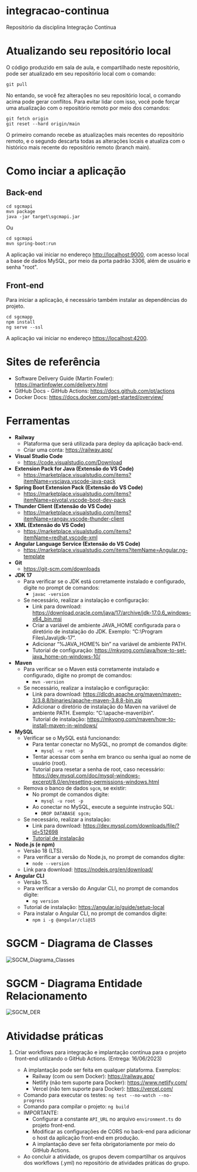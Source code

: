 # integracao-continua
Repositório da disciplina Integração Contínua

# Atualizando seu repositório local

O código produzido em sala de aula, e compartilhado neste repositório, pode ser atualizado em seu repositório local com o comando:

```console
git pull
```

No entando, se você fez alterações no seu repositório local, o comando acima pode gerar conflitos. Para evitar lidar com isso, você pode forçar uma atualização com o repositório remoto por meio dos comandos:

```console
git fetch origin
git reset --hard origin/main
```

O primeiro comando recebe as atualizações mais recentes do repositório remoto, e o segundo descarta todas as alterações locais e atualiza com o histórico mais recente do repositório remoto (branch main).

# Como inciar a aplicação

## Back-end
```
cd sgcmapi
mvn package
java -jar target\sgcmapi.jar
```
Ou
```
cd sgcmapi
mvn spring-boot:run
```
A aplicação vai iniciar no endereço <http://localhost:9000>, com acesso local a base de dados MySQL, por meio da porta padrão 3306, além de usuário e senha "root".

## Front-end
Para iniciar a aplicação, é necessário também instalar as dependências do projeto.
```
cd sgcmapp
npm install
ng serve --ssl
```
A aplicação vai iniciar no endereço <https://localhost:4200>.

# Sites de referência

- Software Delivery Guide (Martin Fowler): <https://martinfowler.com/delivery.html>
- GitHub Docs - GitHub Actions: <https://docs.github.com/pt/actions>
- Docker Docs: <https://docs.docker.com/get-started/overview/>

# Ferramentas

- __Railway__
  - Plataforma que será utilizada para deploy da aplicação back-end.
  - Criar uma conta: <https://railway.app/>
- __Visual Studio Code__
  - <https://code.visualstudio.com/Download>
- __Extension Pack for Java (Extensão do VS Code)__
  - <https://marketplace.visualstudio.com/items?itemName=vscjava.vscode-java-pack>
- __Spring Boot Extension Pack (Extensão do VS Code)__
  - <https://marketplace.visualstudio.com/items?itemName=pivotal.vscode-boot-dev-pack>
- __Thunder Client (Extensão do VS Code)__
  - <https://marketplace.visualstudio.com/items?itemName=rangav.vscode-thunder-client>
- __XML (Extensão do VS Code)__
  - <https://marketplace.visualstudio.com/items?itemName=redhat.vscode-xml>
- __Angular Language Service (Extensão do VS Code)__
  - <https://marketplace.visualstudio.com/items?itemName=Angular.ng-template>
- __Git__
  - <https://git-scm.com/downloads>
- __JDK 17__
  - Para verificar se o JDK está corretamente instalado e configurado, digite no prompt de comandos:
    - ```javac -version```
  - Se necessário, realizar a instalação e configuração:
    - Link para download: <https://download.oracle.com/java/17/archive/jdk-17.0.6_windows-x64_bin.msi>
    - Criar a variável de ambiente JAVA_HOME configurada para o diretório de instalação do JDK. Exemplo: “C:\Program Files\Java\jdk-17”.
    - Adicionar “%JAVA_HOME% bin” na variável de ambiente PATH.
    - Tutorial de configuração: <https://mkyong.com/java/how-to-set-java_home-on-windows-10/>
- __Maven__
  - Para verificar se o Maven está corretamente instalado e configurado, digite no prompt de comandos:
    - ```mvn -version```
  - Se necessário, realizar a instalação e configuração:
    - Link para download: <https://dlcdn.apache.org/maven/maven-3/3.8.8/binaries/apache-maven-3.8.8-bin.zip>
    - Adicionar o diretório de instalação do Maven na variável de ambiente PATH. Exemplo: “C:\apache-maven\bin”.
    - Tutorial de instalação: <https://mkyong.com/maven/how-to-install-maven-in-windows/>
- __MySQL__
  - Verificar se o MySQL está funcionando:
    - Para tentar conectar no MySQL, no prompt de comandos digite:
      - ```mysql -u root -p```
    - Tentar acessar com senha em branco ou senha igual ao nome de usuário (root).
    - Tutorial para resetar a senha de root, caso necessário: <https://dev.mysql.com/doc/mysql-windows-excerpt/8.0/en/resetting-permissions-windows.html>
  - Remova o banco de dados ```sgcm```, se existir:
    - No prompt de comandos digite:
      - ```mysql -u root -p```
    - Ao conectar no MySQL, execute a seguinte instrução SQL:
      - ```DROP DATABASE sgcm;```
  - Se necessário, realizar a instalação:
    - Link para download: <https://dev.mysql.com/downloads/file/?id=512698>
    - [Tutorial de instalação](https://github.com/webacademyufac/tutoriais/blob/main/mysql/mysql.md)
- __Node.js (e npm)__
  - Versão 18 (LTS).
  - Para verificar a versão do Node.js, no prompt de comandos digite:
    - ```node --version```
  - Link para download: <https://nodejs.org/en/download/>
- __Angular CLI__
  - Versão 15.
  - Para verificar a versão do Angular CLI, no prompt de comandos digite:
    - ```ng version```
  - Tutorial de instalação: <https://angular.io/guide/setup-local>
  - Para instalar o Angular CLI, no prompt de comandos digite:
    - ```npm i -g @angular/cli@15```

# SGCM - Diagrama de Classes

![SGCM_Diagrama_Classes](SGCM_Diagrama_Classes.png)

# SGCM - Diagrama Entidade Relacionamento

![SGCM_DER](sgcmDER.svg)

# Atividadse práticas

1. Criar workflows para integração e implantação contínua para o projeto front-end utilizando o GitHub Actions. (Entrega: 16/06/2023)

    - A implantação pode ser feita em qualquer plataforma. Exemplos:
      - Railway (com ou sem Docker): <https://railway.app/>
      - Netlify (não tem suporte para Docker): <https://www.netlify.com/>
      - Vercel (não tem suporte para Docker): <https://vercel.com/>
    - Comando para executar os testes: ```ng test --no-watch --no-progress```
    - Comando para compilar o projeto: ```ng build```
    - IMPORTANTE:
      - Configurar a constante ```API_URL``` no arquivo ```environment.ts``` do projeto front-end.
      - Modificar as configurações de CORS no back-end para adicionar o host da aplicação front-end em produção.
      - A implantação deve ser feita obrigatoriamente por meio do GitHub Actions.
    - Ao concluir a atividade, os grupos devem compartilhar os arquivos dos workflows (.yml) no repositório de atividades práticas do grupo.

